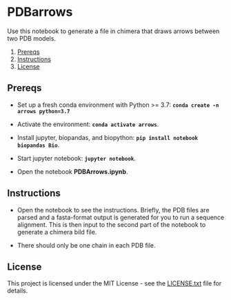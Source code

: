 # PDBarrows

Use this notebook to generate a file in chimera that draws arrows between two PDB models.

1. [Prereqs](#prereqs)
2. [Instructions](#instruct)
3. [License](#license)

## Prereqs<a name="prereqs"></a>

* Set up a fresh conda environment with Python >= 3.7: **`conda create -n arrows python=3.7`**

* Activate the environment: **`conda activate arrows`**.

* Install jupyter, biopandas, and biopython: **`pip install notebook biopandas Bio`**.

* Start jupyter notebook: **`jupyter notebook`**.

* Open the notebook **PDBArrows.ipynb**.

## Instructions<a name="instruct"></a>

* Open the notebook to see the instructions. Briefly, the PDB files are parsed and a fasta-format output is generated for you to run a sequence alignment. This is then input to the second part of the notebook to generate a chimera bild file.

* There should only be one chain in each PDB file.

## License<a name="license"></a>

This project is licensed under the MIT License - see the [LICENSE.txt](https://github.com/sami-chaaban/PDBarrows/blob/main/LICENSE.txt) file for details.
